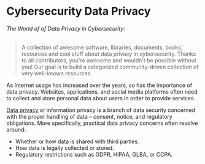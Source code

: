 # Cybersecurity Data Privacy
###### The World of of Data Privacy in Cybersecurity:
> A collection of awesome software, libraries, documents, books, resources and cool stuff about data privacy in cybersecurity.
> Thanks to all contributors, you're awesome and wouldn't be possible without you! Our goal is to build a categorized community-driven collection of very well-known resources.

As Internet usage has increased over the years, so has the importance of data privacy. Websites, applications, and social media platforms often need to collect and store personal data about users in order to provide services. 

[Data privacy](https://en.wikipedia.org/wiki/Information_privacy) or information privacy is a branch of data security concerned with the proper handling of data – consent, notice, and regulatory obligations. More specifically, practical data privacy concerns often revolve around:

* Whether or how data is shared with third parties.
* How data is legally collected or stored.
* Regulatory restrictions such as GDPR, HIPAA, GLBA, or CCPA.

